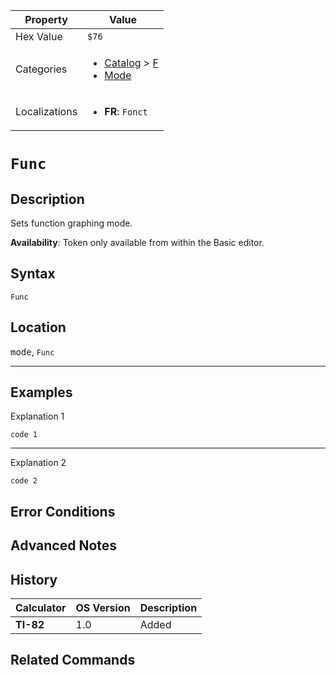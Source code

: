 | Property      | Value |
|---------------|-------|
| Hex Value     | `$76`|
| Categories    | <ul><li>[Catalog](../categories/Catalog.md) > [F](../categories/Catalog.md#F)</li><li>[Mode](../categories/Mode.md)</li></ul> |
| Localizations | <ul><li><b>FR</b>: `Fonct`</li></ul> |

# `Func`

## Description
Sets function graphing mode.


<b>Availability</b>: Token only available from within the Basic editor.

## Syntax
`Func`

## Location
<kbd>mode</kbd>, `Func`
<hr>

## Examples

Explanation 1
```ti-basic
code 1
```
---
Explanation 2
```ti-basic
code 2
```

## Error Conditions


## Advanced Notes


## History
| Calculator | OS Version | Description |
|------------|------------|-------------|
| <b>TI-82</b> | 1.0 | Added

## Related Commands

    